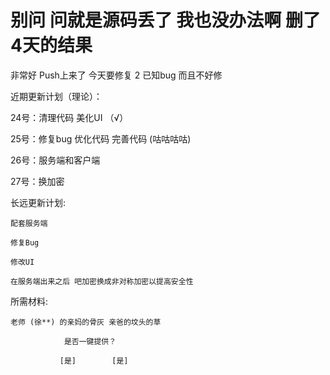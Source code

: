 ﻿# 别问 问就是源码丢了 我也没办法啊 删了4天的结果

 非常好 Push上来了 今天要修复 2 已知bug 而且不好修

 近期更新计划（理论）：

 24号：清理代码 美化UI  （√）

 25号：修复bug 优化代码 完善代码  (咕咕咕咕)

 26号：服务端和客户端

 27号：换加密



 长远更新计划:

    配套服务端

    修复Bug

    修改UI

    在服务端出来之后 吧加密换成非对称加密以提高安全性

 所需材料:

    老师 (徐**) 的亲妈的骨灰 亲爸的坟头的草

                是否一键提供？

               [是]        [是]